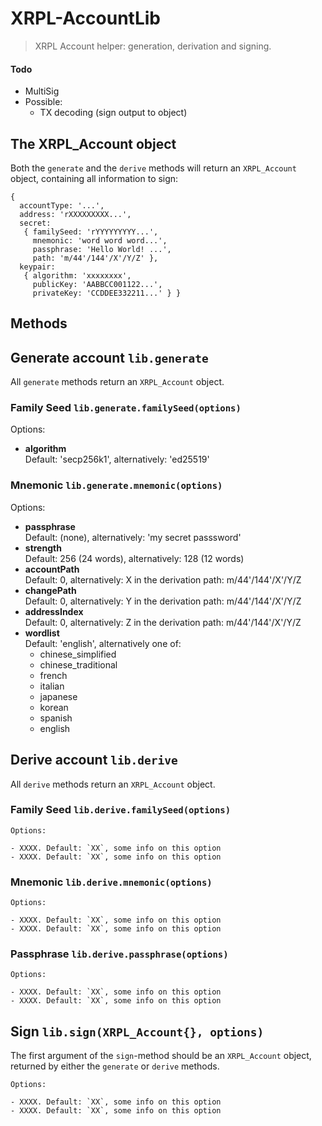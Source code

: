 # XRPL-AccountLib

> XRPL Account helper: generation, derivation and signing.

#### Todo

  - MultiSig
  - Possible: 
    - TX decoding (sign output to object)

## The XRPL_Account object

Both the `generate` and the `derive` methods will return an `XRPL_Account` object, containing all information to sign:

```
{
  accountType: '...',
  address: 'rXXXXXXXXX...',
  secret: 
   { familySeed: 'rYYYYYYYYY...',
     mnemonic: 'word word word...',
     passphrase: 'Hello World! ...',
     path: 'm/44'/144'/X'/Y/Z' },
  keypair: 
   { algorithm: 'xxxxxxxx',
     publicKey: 'AABBCC001122...',
     privateKey: 'CCDDEE332211...' } }

```

## Methods

## Generate account `lib.generate`

All `generate` methods return an `XRPL_Account` object.

### Family Seed `lib.generate.familySeed(options)`

Options:
	
- **algorithm**  
  Default: 'secp256k1', alternatively: 'ed25519'


### Mnemonic `lib.generate.mnemonic(options)`

Options:

- **passphrase**  
  Default: (none), alternatively: 'my secret passsword'
- **strength**  
  Default: 256 (24 words), alternatively: 128 (12 words)
- **accountPath**  
  Default: 0, alternatively: X in the derivation path: m/44'/144'/X'/Y/Z
- **changePath**  
  Default: 0, alternatively: Y in the derivation path: m/44'/144'/X'/Y/Z 
- **addressIndex**  
  Default: 0, alternatively: Z in the derivation path: m/44'/144'/X'/Y/Z
- **wordlist**  
  Default: 'english', alternatively one of:  
    - chinese_simplified
    - chinese_traditional
    - french
    - italian
    - japanese
    - korean
    - spanish
    - english

## Derive account `lib.derive`

All `derive` methods return an `XRPL_Account` object.

### Family Seed `lib.derive.familySeed(options)`

	Options:
	
	- XXXX. Default: `XX`, some info on this option
	- XXXX. Default: `XX`, some info on this option


### Mnemonic `lib.derive.mnemonic(options)`

	Options:
	
	- XXXX. Default: `XX`, some info on this option
	- XXXX. Default: `XX`, some info on this option


### Passphrase `lib.derive.passphrase(options)`

	Options:
	
	- XXXX. Default: `XX`, some info on this option
	- XXXX. Default: `XX`, some info on this option


## Sign `lib.sign(XRPL_Account{}, options)`

The first argument of the `sign`-method should be an `XRPL_Account` object, returned by either 
the `generate` or `derive` methods.

	Options:
	
	- XXXX. Default: `XX`, some info on this option
	- XXXX. Default: `XX`, some info on this option